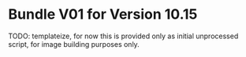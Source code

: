 # Bundle V01 for Version 10.15

TODO: templateize, for now this is provided only as initial unprocessed script, for image building purposes only.
